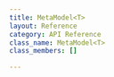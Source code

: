 ```yaml
---
title: MetaModel<T>
layout: Reference
category: API Reference
class_name: MetaModel<T>
class_members: []

---
```

